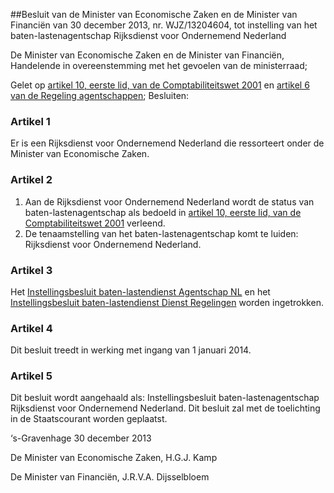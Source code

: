 <meta http-equiv='Content-Type' content='text/html; charset=utf-8' />

##Besluit van de Minister van Economische Zaken en de Minister van Financiën van 30 december 2013, nr. WJZ/13204604, tot instelling van het baten-lastenagentschap Rijksdienst voor Ondernemend Nederland

De Minister van Economische Zaken en de Minister van Financiën,  
Handelende in overeenstemming met het gevoelen van de ministerraad;

Gelet op [artikel 10, eerste lid, van de Comptabiliteitswet 2001](../../../../../../../../wet/comptabiliteitswet/2001/BWBR0013891/README.md) en [artikel 6 van de Regeling agentschappen](../../../../../../../../ministeriele-regeling/regeling/agentschappen/BWBR0032085/README.md);
Besluiten:    

### Artikel  1  

Er is een Rijksdienst voor Ondernemend Nederland die ressorteert onder de Minister van Economische Zaken. 

### Artikel  2  

1.  Aan de Rijksdienst voor Ondernemend Nederland wordt de status van baten-lastenagentschap als bedoeld in [artikel 10, eerste lid, van de Comptabiliteitswet 2001](../../../../../../../../wet/comptabiliteitswet/2001/BWBR0013891/README.md) verleend.   
2.  De tenaamstelling van het baten-lastenagentschap komt te luiden: Rijksdienst voor Ondernemend Nederland.  

### Artikel  3  

Het [Instellingsbesluit baten-lastendienst Agentschap NL](../../../../../../../../ministeriele-regeling/instellingsbesluit/baten-lastendienst/agentschap/nl/BWBR0026918/README.md) en het [Instellingsbesluit baten-lastendienst Dienst Regelingen](../../../../../../../../ministeriele-regeling/instellingsbesluit/baten-lastendienst/dienst/regelingen/BWBR0019275/README.md) worden ingetrokken. 

### Artikel  4  

Dit besluit treedt in werking met ingang van 1 januari 2014. 

### Artikel  5  

Dit besluit wordt aangehaald als: Instellingsbesluit baten-lastenagentschap Rijksdienst voor Ondernemend Nederland. 
Dit besluit zal met de toelichting in de Staatscourant worden geplaatst.   

‘s-Gravenhage 
30 december 2013   

De 
Minister van Economische Zaken, 
H.G.J. Kamp   

De 
Minister van Financiën, 
J.R.V.A. Dijsselbloem     
